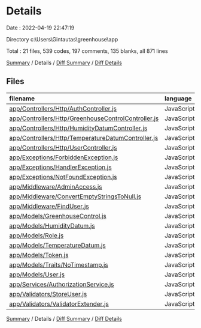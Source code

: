 # Details

Date : 2022-04-19 22:47:19

Directory c:\Users\Gintautas\greenhouse\app

Total : 21 files,  539 codes, 197 comments, 135 blanks, all 871 lines

[Summary](results.md) / Details / [Diff Summary](diff.md) / [Diff Details](diff-details.md)

## Files
| filename | language | code | comment | blank | total |
| :--- | :--- | ---: | ---: | ---: | ---: |
| [app/Controllers/Http/AuthController.js](/app/Controllers/Http/AuthController.js) | JavaScript | 29 | 22 | 8 | 59 |
| [app/Controllers/Http/GreenhouseControlController.js](/app/Controllers/Http/GreenhouseControlController.js) | JavaScript | 92 | 16 | 15 | 123 |
| [app/Controllers/Http/HumidityDatumController.js](/app/Controllers/Http/HumidityDatumController.js) | JavaScript | 18 | 16 | 5 | 39 |
| [app/Controllers/Http/TemperatureDatumController.js](/app/Controllers/Http/TemperatureDatumController.js) | JavaScript | 18 | 16 | 5 | 39 |
| [app/Controllers/Http/UserController.js](/app/Controllers/Http/UserController.js) | JavaScript | 142 | 63 | 19 | 224 |
| [app/Exceptions/ForbiddenException.js](/app/Exceptions/ForbiddenException.js) | JavaScript | 13 | 0 | 5 | 18 |
| [app/Exceptions/HandlerException.js](/app/Exceptions/HandlerException.js) | JavaScript | 23 | 27 | 8 | 58 |
| [app/Exceptions/NotFoundException.js](/app/Exceptions/NotFoundException.js) | JavaScript | 13 | 0 | 5 | 18 |
| [app/Middleware/AdminAccess.js](/app/Middleware/AdminAccess.js) | JavaScript | 12 | 8 | 5 | 25 |
| [app/Middleware/ConvertEmptyStringsToNull.js](/app/Middleware/ConvertEmptyStringsToNull.js) | JavaScript | 14 | 0 | 4 | 18 |
| [app/Middleware/FindUser.js](/app/Middleware/FindUser.js) | JavaScript | 14 | 8 | 5 | 27 |
| [app/Models/GreenhouseControl.js](/app/Models/GreenhouseControl.js) | JavaScript | 8 | 1 | 4 | 13 |
| [app/Models/HumidityDatum.js](/app/Models/HumidityDatum.js) | JavaScript | 8 | 1 | 4 | 13 |
| [app/Models/Role.js](/app/Models/Role.js) | JavaScript | 10 | 1 | 4 | 15 |
| [app/Models/TemperatureDatum.js](/app/Models/TemperatureDatum.js) | JavaScript | 8 | 1 | 4 | 13 |
| [app/Models/Token.js](/app/Models/Token.js) | JavaScript | 5 | 1 | 4 | 10 |
| [app/Models/Traits/NoTimestamp.js](/app/Models/Traits/NoTimestamp.js) | JavaScript | 14 | 0 | 3 | 17 |
| [app/Models/User.js](/app/Models/User.js) | JavaScript | 34 | 16 | 12 | 62 |
| [app/Services/AuthorizationService.js](/app/Services/AuthorizationService.js) | JavaScript | 26 | 0 | 5 | 31 |
| [app/Validators/StoreUser.js](/app/Validators/StoreUser.js) | JavaScript | 23 | 0 | 6 | 29 |
| [app/Validators/ValidatorExtender.js](/app/Validators/ValidatorExtender.js) | JavaScript | 15 | 0 | 5 | 20 |

[Summary](results.md) / Details / [Diff Summary](diff.md) / [Diff Details](diff-details.md)